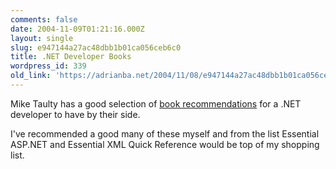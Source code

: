 ```yaml
---
comments: false
date: 2004-11-09T01:21:16.000Z
layout: single
slug: e947144a27ac48dbb1b01ca056ceb6c0
title: .NET Developer Books
wordpress_id: 339
old_link: 'https://adrianba.net/2004/11/08/e947144a27ac48dbb1b01ca056ceb6c0/'
---
```

Mike Taulty has a good selection of
[book
recommendations](http://mtaulty.com/blog/archive/2004/10/21/808.aspx) for a .NET developer to have by their side.

I've recommended a good many of these myself and from the list
Essential ASP.NET and Essential XML Quick Reference would be top of
my shopping list.
